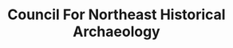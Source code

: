 ---
layout: repo
title: "Council For Northeast Historical Archaeology"
id: 18884
permalink: repos/18884/
---